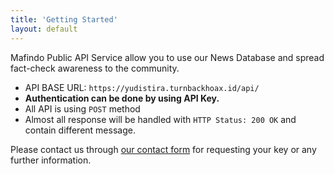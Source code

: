 ```yaml
---
title: 'Getting Started'
layout: default
---
```


Mafindo Public API Service allow you to use our News Database and spread fact-check awareness to the community.

* API BASE URL: `https://yudistira.turnbackhoax.id/api/`
* __Authentication can be done by using API Key.__
* All API is using `POST` method 
* Almost all response will be handled with `HTTP Status: 200 OK` and contain different message.

Please contact us through [our contact form](https://turnbackhoax.id/tentang-kami/kontak-kami/) for requesting your key or any further information.